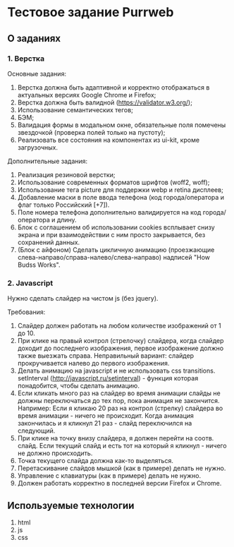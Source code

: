 # Тестовое задание Purrweb

## О заданиях

### 1. Верстка
Основные задания:

1. Верстка должна быть адаптивной и корректно отображаться в актуальных версиях Google Chrome и Firefox;
2. Верстка должна быть валидной (https://validator.w3.org/);
3. Использование семантических тегов;
4. БЭМ;
5. Валидация формы в модальном окне, обязательные поля помечены звездочкой (проверка полей только на пустоту);
6. Реализовать все состояния на компонентах из ui-kit, кроме загрузочных.

Дополнительные задания:

1. Реализация резиновой верстки;
2. Использование современных форматов шрифтов (woff2, woff);
3. Использование тега picture для поддержки webp и retina дисплеев;
4. Добавление маски в поле ввода телефона (код города/оператора и флаг только Российский [+7]).
5. Поле номера телефона дополнительно валидируется на код города/оператора и длину.
6. Блок с соглашением об использовании cookies всплывает снизу экрана и при взаимодействии с ним просто закрывается, без сохранений данных.
7. (Блок с айфоном) Сделать цикличную анимацию (проезжающие слева-направо/справа-налево/слева-направо) надписей "How Budss Works".

### 2. Javascript

Нужно сделать слайдер на чистом js (без jquery).

Требования:

1. Слайдер должен работать на любом количестве изображений от 1 до 10.
2. При клике на правый контрол (стрелочку) слайдера, когда слайдер доходит до последнего изображения, первое изображение должно также выезжать справа. Неправильный вариант: слайдер прокручивается налево до первого изображения.
3. Делать анимацию на javascript и не использовать css transitions. setInterval (http://javascript.ru/setinterval) - функция которая понадобится, чтобы сделать анимацию.
4. Если кликать много раз на слайдер во время анимации слайды не должны переключаться до тех пор, пока анимация не закончится. Например: Если я кликаю 20 раз на контрол (стрелку) слайдера во время анимации - ничего не происходит. Когда анимация закончилась и я кликнул 21 раз - слайд переключился на следующий.
5. При клике на точку внизу слайдера, я должен перейти на соотв. слайд. Если текущий слайд и есть тот на который я кликнул - ничего не должно происходить.
6. Точка текущего слайда должна как-то выделяться.
7. Перетаскивание слайдов мышкой (как в примере) делать не нужно.
8. Управление с клавиатуры (как в примере) делать не нужно.
9. Должен работать корректно в последней версии Firefox и Chrome.

## Используемые технологии
1. html
2. js
3. css
